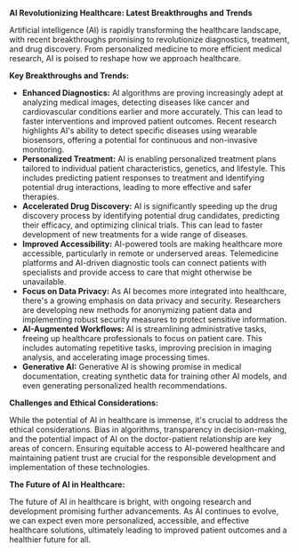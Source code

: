 **AI Revolutionizing Healthcare: Latest Breakthroughs and Trends**

Artificial intelligence (AI) is rapidly transforming the healthcare landscape, with recent breakthroughs promising to revolutionize diagnostics, treatment, and drug discovery.  From personalized medicine to more efficient medical research, AI is poised to reshape how we approach healthcare.

**Key Breakthroughs and Trends:**

* **Enhanced Diagnostics:** AI algorithms are proving increasingly adept at analyzing medical images, detecting diseases like cancer and cardiovascular conditions earlier and more accurately.  This can lead to faster interventions and improved patient outcomes.  Recent research highlights AI's ability to detect specific diseases using wearable biosensors, offering a potential for continuous and non-invasive monitoring.
* **Personalized Treatment:** AI is enabling personalized treatment plans tailored to individual patient characteristics, genetics, and lifestyle.  This includes predicting patient responses to treatment and identifying potential drug interactions, leading to more effective and safer therapies.
* **Accelerated Drug Discovery:** AI is significantly speeding up the drug discovery process by identifying potential drug candidates, predicting their efficacy, and optimizing clinical trials. This can lead to faster development of new treatments for a wide range of diseases.
* **Improved Accessibility:** AI-powered tools are making healthcare more accessible, particularly in remote or underserved areas.  Telemedicine platforms and AI-driven diagnostic tools can connect patients with specialists and provide access to care that might otherwise be unavailable.
* **Focus on Data Privacy:** As AI becomes more integrated into healthcare, there's a growing emphasis on data privacy and security.  Researchers are developing new methods for anonymizing patient data and implementing robust security measures to protect sensitive information.
* **AI-Augmented Workflows:** AI is streamlining administrative tasks, freeing up healthcare professionals to focus on patient care. This includes automating repetitive tasks, improving precision in imaging analysis, and accelerating image processing times.
* **Generative AI:**  Generative AI is showing promise in medical documentation, creating synthetic data for training other AI models, and even generating personalized health recommendations.


**Challenges and Ethical Considerations:**

While the potential of AI in healthcare is immense, it's crucial to address the ethical considerations.  Bias in algorithms, transparency in decision-making, and the potential impact of AI on the doctor-patient relationship are key areas of concern.  Ensuring equitable access to AI-powered healthcare and maintaining patient trust are crucial for the responsible development and implementation of these technologies.

**The Future of AI in Healthcare:**

The future of AI in healthcare is bright, with ongoing research and development promising further advancements.  As AI continues to evolve, we can expect even more personalized, accessible, and effective healthcare solutions, ultimately leading to improved patient outcomes and a healthier future for all.